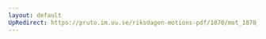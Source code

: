 ```yaml
---
layout: default
UpRedirect: https://pruto.im.uu.se/riksdagen-motions-pdf/1870/mot_1870__fk__31/mot_1870__fk__31-001.pdf
---
```

